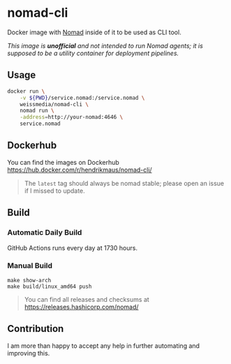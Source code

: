 # nomad-cli
Docker image with [Nomad](https://github.com/hashicorp/nomad) inside of it to be used as CLI tool.

*This image is **unofficial** and not intended to run Nomad agents; it is supposed to be a utility container for deployment pipelines.*

## Usage

```bash
docker run \
    -v ${PWD}/service.nomad:/service.nomad \
    weissmedia/nomad-cli \
    nomad run \
    -address=http://your-nomad:4646 \
    service.nomad
```

## Dockerhub
You can find the images on Dockerhub https://hub.docker.com/r/hendrikmaus/nomad-cli/

> The `latest` tag should always be nomad stable; please open an issue if I missed to update.

## Build

### Automatic Daily Build
GitHub Actions runs every day at 1730 hours.

### Manual Build

```make
make show-arch
make build/linux_amd64 push
```

> You can find all releases and checksums at https://releases.hashicorp.com/nomad/

## Contribution

I am more than happy to accept any help in further automating and improving this.
